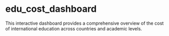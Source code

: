 # edu_cost_dashboard
This interactive dashboard provides a comprehensive overview of the cost of international education across countries and academic levels.
